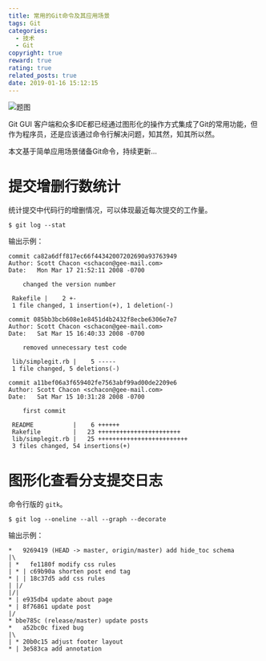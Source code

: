```yaml
---
title: 常用的Git命令及其应用场景
tags: Git
categories:
  - 技术
  - Git
copyright: true
reward: true
rating: true
related_posts: true
date: 2019-01-16 15:12:15
---
```


![题图](http://yearito-1256884783.image.myqcloud.com/thumbnails/room-setting.jpg!thumbnail "Photo by Lorenzo Pennati
")

Git GUI 客户端和众多IDE都已经通过图形化的操作方式集成了Git的常用功能，但作为程序员，还是应该通过命令行解决问题，知其然，知其所以然。

本文基于简单应用场景储备Git命令，持续更新...

<!-- more -->

# 提交增删行数统计

统计提交中代码行的增删情况，可以体现最近每次提交的工作量。

```
$ git log --stat
```

输出示例：

```
commit ca82a6dff817ec66f44342007202690a93763949
Author: Scott Chacon <schacon@gee-mail.com>
Date:   Mon Mar 17 21:52:11 2008 -0700

    changed the version number

 Rakefile |    2 +-
 1 file changed, 1 insertion(+), 1 deletion(-)

commit 085bb3bcb608e1e8451d4b2432f8ecbe6306e7e7
Author: Scott Chacon <schacon@gee-mail.com>
Date:   Sat Mar 15 16:40:33 2008 -0700

    removed unnecessary test code

 lib/simplegit.rb |    5 -----
 1 file changed, 5 deletions(-)

commit a11bef06a3f659402fe7563abf99ad00de2209e6
Author: Scott Chacon <schacon@gee-mail.com>
Date:   Sat Mar 15 10:31:28 2008 -0700

    first commit

 README           |    6 ++++++
 Rakefile         |   23 +++++++++++++++++++++++
 lib/simplegit.rb |   25 +++++++++++++++++++++++++
 3 files changed, 54 insertions(+)
```

# 图形化查看分支提交日志

命令行版的 `gitk`。

```
$ git log --oneline --all --graph --decorate
```

输出示例：

```
*   9269419 (HEAD -> master, origin/master) add hide_toc schema
|\
| *   fe1180f modify css rules
| * | c69b90a shorten post end tag
* | | 18c37d5 add css rules
| |/
|/|
* | e935db4 update about page
* | 8f76861 update post
|/
* bbe785c (release/master) update posts
*   a52bc0c fixed bug
|\
| * 20b0c15 adjust footer layout
* | 3e583ca add annotation
```
